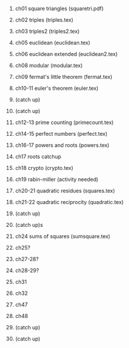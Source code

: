 1. ch01 square triangles (squaretri.pdf)
2. ch02 triples (triples.tex)

3. ch03 triples2 (triples2.tex)
4. ch05 euclidean (euclidean.tex)

5. ch06 euclidean extended (euclidean2.tex)
6. ch08 modular (modular.tex)

7. ch09 fermat's little theorem (fermat.tex)
8. ch10-11 euler's theorem (euler.tex)

9. (catch up)
10. (catch up)

11. ch12-13 prime counting (primecount.tex)
12. ch14-15 perfect numbers (perfect.tex)

13. ch16-17 powers and roots (powers.tex)
14. ch17 roots catchup

15. ch18 crypto (crypto.tex)
16. ch19 rabin-miller (activity needed)

17. ch20-21 quadratic residues (squares.tex)
18. ch21-22 quadratic reciprocity (quadratic.tex)

19. (catch up)
20. (catch up)s

21. ch24 sums of squares (sumsquare.tex)
22. ch25?

23. ch27-28?
24. ch28-29?

25. ch31
26. ch32

27. ch47
28. ch48

29. (catch up)
30. (catch up)